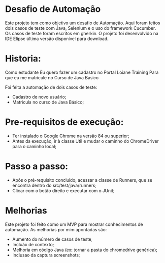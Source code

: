 # Desafio de Automação
Este projeto tem como objetivo um desafio de Automação.
Aqui foram feitos dois casos de teste com Java, Selenium e o uso do framework Cucumber. Os casos de teste foram escritos em gherkin. O projeto foi desenvolvido na IDE Elipse última versão disponível para download.

# Historia:
Como estudante 
Eu quero fazer um cadastro no Portal Loiane Training 
Para que eu me matricule no Curso de Java Basico

Foi feita a automação de dois casos de teste:
- Cadastro de novo usuário;
- Matrícula no curso de Java Básico;

# Pre-requisitos de execução:
- Ter instalado o Google Chrome na versão 84 ou superior;
- Antes da execução, ir à classe Util e mudar o caminho do ChromeDriver para o caminho local;


# Passo a passo:
- Após o pré-requisito concluído, acessar a classe de Runners, que se encontra dentro do src/test/java/runners;
- Clicar com o botão direito e executar com o JUnit;

# Melhorias
Este projeto foi feito como um MVP para mostrar conhecimentos de automação. As melhorias por mim apontadas são:
- Aumento do número de casos de teste;
- Incluão de contexto;
- Melhoria em código Java (ex: tornar a pasta do chromedrive genérica);
- Inclusao da captura screenshots;

